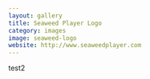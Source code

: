 ```yaml
---
layout: gallery
title: Seaweed Player Logo
category: images
image: seaweed-logo
website: http://www.seaweedplayer.com
---
```


test2
